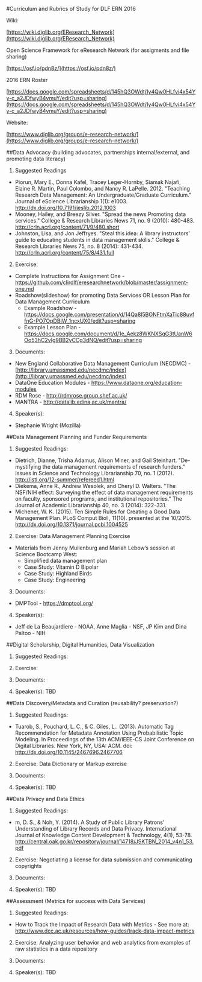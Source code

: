 #Curriculum and Rubrics of Study for DLF ERN 2016

Wiki:

[https://wiki.diglib.org/EResearch_Network](https://wiki.diglib.org/EResearch_Network)

Open Science Framework for eResearch Network (for assigments and file sharing)

[https://osf.io/pdn8z/](https://osf.io/pdn8z/)

2016 ERN Roster

[https://docs.google.com/spreadsheets/d/145hQ3OWdtj1y4Qw0HLfvi4x54Yy-c_a2JDfwyB4vmuY/edit?usp=sharing](https://docs.google.com/spreadsheets/d/145hQ3OWdtj1y4Qw0HLfvi4x54Yy-c_a2JDfwyB4vmuY/edit?usp=sharing)

Website:

[https://www.diglib.org/groups/e-research-network/](https://www.diglib.org/groups/e-research-network/)

##Data Advocacy (building advocates, partnerships internal/external, and promoting data literacy)

1. Suggested Readings
  * Piorun, Mary E., Donna Kafel, Tracey Leger-Hornby, Siamak Najafi, Elaine R. Martin, Paul Colombo, and Nancy R. LaPelle. 2012. "Teaching Research Data Management: An Undergraduate/Graduate Curriculum." Journal of eScience Librarianship 1(1): e1003. http://dx.doi.org/10.7191/jeslib.2012.1003
  * Mooney, Hailey, and Breezy Silver. "Spread the news Promoting data services." College & Research Libraries News 71, no. 9 (2010): 480-483. http://crln.acrl.org/content/71/9/480.short
  * Johnston, Lisa, and Jon Jeffryes. "Steal this idea: A library instructors’ guide to educating students in data management skills." College & Research Libraries News 75, no. 8 (2014): 431-434. http://crln.acrl.org/content/75/8/431.full

2. Exercise:
  * Complete Instructions for Assignment One - https://github.com/clirdlf/eresearchnetwork/blob/master/assignment-one.md
  * Roadshow(slideshow) for promoting Data Services OR Lesson Plan for Data Management Curriculum
    * Example Roadshow - https://docs.google.com/presentation/d/14Qa8l5BONFtmXaTic88uvffnG-PO7OpDBIW_1ncxUX0/edit?usp=sharing
    * Example Lesson Plan - https://docs.google.com/document/d/1e_Aekz8WKNXSgG3tUanW6Oo53hC2vIg9BB2yCCg3dNQ/edit?usp=sharing

3. Documents:
  * New England Collaborative Data Management Curriculum (NECDMC) - [http://library.umassmed.edu/necdmc/index](http://library.umassmed.edu/necdmc/index) 
  * DataOne Education Modules - https://www.dataone.org/education-modules
  * RDM Rose - http://rdmrose.group.shef.ac.uk/
  * MANTRA - http://datalib.edina.ac.uk/mantra/

4. Speaker(s): 
  * Stephanie Wright (Mozilla)

##Data Management Planning and Funder Requirements

1. Suggested Readings:
  * Dietrich, Dianne, Trisha Adamus, Alison Miner, and Gail Steinhart. "De-mystifying the data management requirements of research funders." Issues in Science and Technology Librarianship 70, no. 1 (2012). http://istl.org/12-summer/refereed1.html
  * Diekema, Anne R., Andrew Wesolek, and Cheryl D. Walters. "The NSF/NIH effect: Surveying the effect of data management requirements on faculty, sponsored programs, and institutional repositories." The Journal of Academic Librarianship 40, no. 3 (2014): 322-331.
  * Michener, W. K. (2015). Ten Simple Rules for Creating a Good Data Management Plan. PLoS Comput Biol , 11(10). presented at the 10/2015. http://dx.doi.org/10.1371/journal.pcbi.1004525

2. Exercise: Data Management Planning Exercise
  * Materials from Jenny Muilenburg and Mariah Lebow’s session at Science Bootcamp West:
    * Simplified data management plan 
    * Case Study: Vitamin D Bipolar 
    * Case Study: Highland Birds
    * Case Study: Engineering

3. Documents:
  * DMPTool - https://dmptool.org/

4. Speaker(s):
  * Jeff de La Beaujardiere - NOAA, Anne Maglia - NSF, JP Kim and Dina Paltoo - NIH 

##Digital Scholarship, Digital Humanities, Data Visualization

1. Suggested Readings:

2. Exercise:

3. Documents: 

4. Speaker(s): TBD

##Data Discovery/Metadata and Curation (reusability? preservation?)

1. Suggested Readings:
  * Tuarob, S., Pouchard, L. C., & C. Giles, L.. (2013). Automatic Tag Recommendation for Metadata Annotation Using Probabilistic Topic Modeling. In Proceedings of the 13th ACM/IEEE-CS Joint Conference on Digital Libraries. New York, NY, USA: ACM. doi: http://dx.doi.org/10.1145/2467696.2467706

2. Exercise: Data Dictionary or Markup exercise

3. Documents: 

4. Speaker(s): TBD

##Data Privacy and Data Ethics

1. Suggested Readings: 
  * m, D. S., & Noh, Y. (2014). A Study of Public Library Patrons’ Understanding of Library Records and Data Privacy. International Journal of Knowledge Content Development & Technology, 4(1), 53-78. http://central.oak.go.kr/repository/journal/14718/JSKTBN_2014_v4n1_53.pdf  

2. Exercise: Negotiating a license for data submission and communicating copyrights

3. Documents: 

4. Speaker(s): TBD

##Assessment (Metrics for success with Data Services)

1. Suggested Readings: 
  * How to Track the Impact of Research Data with Metrics - See more at: http://www.dcc.ac.uk/resources/how-guides/track-data-impact-metrics

2. Exercise: Analyzing user behavior and web analytics from examples of raw statistics in a data repository

3. Documents: 

4. Speaker(s): TBD

